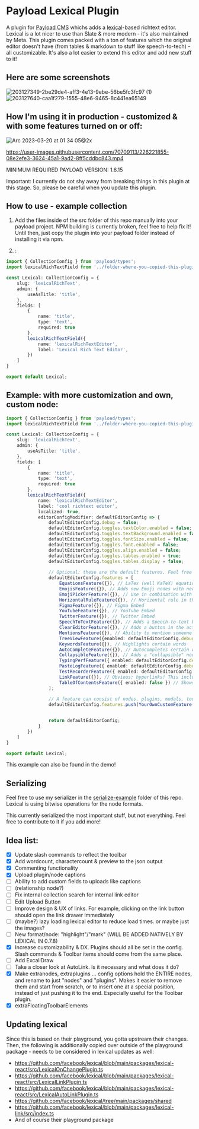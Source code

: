 # Payload Lexical Plugin

A plugin for [Payload CMS](https://github.com/payloadcms/payload) whichs adds a [lexical](https://lexical.dev/)-based richtext editor. Lexical is a lot nicer to use than Slate & more modern - it's also maintained by Meta. This plugin comes packed with a ton of features which the original editor doesn't have (from tables & markdown to stuff like speech-to-tech) - all customizable. It's also a lot easier to extend this editor and add new stuff to it!

## Here are some screenshots

![203127349-2be29de4-aff3-4e13-9ebe-56be5fc3fc97 (1)](https://user-images.githubusercontent.com/70709113/204068103-a09f39e1-14e4-45fc-868a-68558380b74e.png)
![203127640-caa1f279-1555-48e6-9465-8c441ea65149](https://user-images.githubusercontent.com/70709113/204068104-8dcf337a-b18e-47b8-8ba3-3e777a1f834c.png)

## How I'm using it in production - customized & with some features turned on or off:
![Arc 2023-03-20 at 01 34 05@2x](https://user-images.githubusercontent.com/70709113/226221050-f411c82c-6a66-49d0-94ef-1a7e9c1fdd22.jpg)


https://user-images.githubusercontent.com/70709113/226221855-08e2efe3-3624-45a1-9ad2-8ff5cddbc843.mp4




MINIMUM REQUIRED PAYLOAD VERSION: 1.6.15

Important: I currently do not shy away from breaking things in this plugin at this stage. So, please be careful when you update this plugin.

## How to use - example collection

1. Add the files inside of the src folder of this repo manually into your payload project. NPM building is currently broken, feel free to help fix it! Until then, just copy the plugin into your payload folder instead of installing it via npm.

2. :
```ts
import { CollectionConfig } from 'payload/types';
import lexicalRichTextField from '../folder-where-you-copied-this-plugin-in/fields/lexicalRichTextField'

const Lexical: CollectionConfig = {
    slug: 'lexicalRichText',
    admin: {
        useAsTitle: 'title',
    },
    fields: [
        {
            name: 'title',
            type: 'text',
            required: true
        },
        lexicalRichTextField({
            name: 'lexicalRichTextEditor',
            label: 'Lexical Rich Text Editor',
        })
    ]
}

export default Lexical;

```

## Example: with more customization and own, custom node:
```ts
import { CollectionConfig } from 'payload/types';
import lexicalRichTextField from '../folder-where-you-copied-this-plugin-in/fields/lexicalRichTextField'

const Lexical: CollectionConfig = {
    slug: 'lexicalRichText',
    admin: {
        useAsTitle: 'title',
    },
    fields: [
        {
            name: 'title',
            type: 'text',
            required: true
        },
        lexicalRichTextField({
            name: 'lexicalRichTextEditor',
            label: 'cool richtext editor',
            localized: true,
            editorConfigModifier: defaultEditorConfig => {
                defaultEditorConfig.debug = false;
                defaultEditorConfig.toggles.textColor.enabled = false;
                defaultEditorConfig.toggles.textBackground.enabled = false;
                defaultEditorConfig.toggles.fontSize.enabled = false;
                defaultEditorConfig.toggles.font.enabled = false;
                defaultEditorConfig.toggles.align.enabled = false;
                defaultEditorConfig.toggles.tables.enabled = true;
                defaultEditorConfig.toggles.tables.display = false;
                
                // Optional: these are the default features. Feel free to customize them or remove the ones you do not like!
                defaultEditorConfig.features = [
                    EquationsFeature({}), // LaTex (well KaTeX) equations
                    EmojisFeature({}), // Adds new Emoji nodes with new, different-looking emojis
                    EmojiPickerFeature({}), // Use in combination with EmojisPlugin. When you start typing ":" it will show you different emojis you can use. They also look different!
                    HorizontalRuleFeature({}), // Horizontal rule in the editor.
                    FigmaFeature({}), // Figma Embed
                    YouTubeFeature({}), // YouTube Embed
                    TwitterFeature({}), // Twitter Embed
                    SpeechToTextFeature({}), // Adds a Speech-to-text button in the Actions menu (bottom right of the editor). When you click on it and speak, it converts the speech into text
                    ClearEditorFeature({}), // Adds a button in the action menu which clears the editor
                    MentionsFeature({}), // Ability to mention someone when you type "@"
                    TreeViewFeature({enabled: defaultEditorConfig.debug}), // If enabled, will show the node representation of the editor under the editor. Good for debugging
                    KeywordsFeature({}), // Highlights certain words
                    AutoCompleteFeature({}), // Autocompletes certain words while typing
                    CollapsibleFeature({}), // Adds a "collapsible" node
                    TypingPerfFeature({ enabled: defaultEditorConfig.debug }), // Some debug tool for performance testing
                    PasteLogFeature({ enabled: defaultEditorConfig.debug }), // Another debug tool
                    TestRecorderFeature({ enabled: defaultEditorConfig.debug }), // Another debug tool used for lexical core development, with which you can automatically generate tests
                    LinkFeature({}), // Obvious: hyperlinks! This includes the AutoLink plugin.
                    TableOfContentsFeature({ enabled: false }) // Shows a table of contents on the right hand-side of the screen
                ];
                
                // A feature can consist of nodes, plugins, modals, toolbar elements and more! YourOwnCustomFeature must be of type "Feature"
                defaultEditorConfig.features.push(YourOwnCustomFeature({}))


                return defaultEditorConfig;
            }
        })
    ]
}

export default Lexical;

```

This example can also be found in the demo!

## Serializing

Feel free to use my serializer in the [serialize-example](https://github.com/AlessioGr/payload-plugin-lexical/tree/master/serialize-example) folder of this repo. Lexical is using bitwise operations for the node formats.

This currently serialized the most important stuff, but not everything. Feel free to contribute to it if you add more!

## Idea list:

- [x] Update slash commands to reflect the toolbar
- [x] Add wordcount, charactercount & preview to the json output
- [x] Commenting functionality
- [x] Upload plugin/node captions
- [ ] Ability to add custom fields to uploads like captions
- [ ] (relationship node?)
- [ ] Fix internal collection search for internal link editor
- [ ] Edit Upload Button
- [ ] Improve design & UX of links. For example, clicking on the link button should open the link drawer immediately
- [ ] (maybe?) lazy loading lexical editor to reduce load times. or maybe just the images?
- [ ] New format/node: "highlight"/"mark" (WILL BE ADDED NATIVELY BY LEXICAL IN 0.7.8)
- [x] Increase customizability & DX. Plugins should all be set in the config. Slash commands & Toolbar items should come from the same place.
- [ ] Add ExcaliDraw
- [ ] Take a closer look at AutoLink. Is it necessary and what does it do?
- [x] Make extranodes, extraplugins ... config options hold the ENTIRE nodes, and rename to just "nodes" and "plugins". Makes it easier to remove them and start from scratch, or to insert one at a special position, instead of just pushing it to the end. Especially useful for the Toolbar plugin.
- [x] extraFloatingToolbarElements

## Updating lexical

Since this is based on their playground, you gotta upstream their changes. Then, the following is additionally copied over outside of the playground package - needs to be considered in lexical updates as well:

- https://github.com/facebook/lexical/blob/main/packages/lexical-react/src/LexicalOnChangePlugin.ts
- https://github.com/facebook/lexical/blob/main/packages/lexical-react/src/LexicalLinkPlugin.ts
- https://github.com/facebook/lexical/blob/main/packages/lexical-react/src/LexicalAutoLinkPlugin.ts
- https://github.com/facebook/lexical/tree/main/packages/shared
- https://github.com/facebook/lexical/blob/main/packages/lexical-link/src/index.ts
- And of course their playground package
